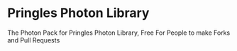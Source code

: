 # Pringles Photon Library
 The Photon Pack for Pringles Photon Library, Free For People to make Forks and Pull Requests
